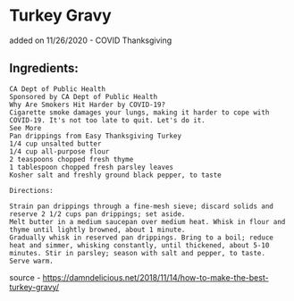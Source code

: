 # Turkey Gravy
added on 11/26/2020 - COVID Thanksgiving

## Ingredients:

    CA Dept of Public Health
    Sponsored by CA Dept of Public Health
    Why Are Smokers Hit Harder by COVID-19?
    Cigarette smoke damages your lungs, making it harder to cope with COVID-19. It's not too late to quit. Let's do it.
    See More
    Pan drippings from Easy Thanksgiving Turkey
    1/4 cup unsalted butter
    1/4 cup all-purpose flour
    2 teaspoons chopped fresh thyme
    1 tablespoon chopped fresh parsley leaves
    Kosher salt and freshly ground black pepper, to taste

    Directions:

    Strain pan drippings through a fine-mesh sieve; discard solids and reserve 2 1/2 cups pan drippings; set aside.
    Melt butter in a medium saucepan over medium heat. Whisk in flour and thyme until lightly browned, about 1 minute.
    Gradually whisk in reserved pan drippings. Bring to a boil; reduce heat and simmer, whisking constantly, until thickened, about 5-10 minutes. Stir in parsley; season with salt and pepper, to taste.
    Serve warm.

source - https://damndelicious.net/2018/11/14/how-to-make-the-best-turkey-gravy/